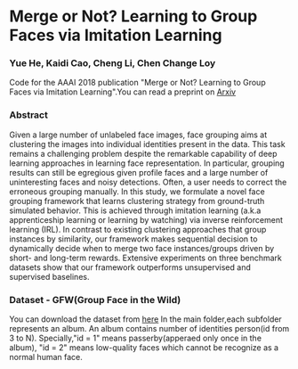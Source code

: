 # Merge or Not? Learning to Group Faces via Imitation Learning
### Yue He, Kaidi Cao, Cheng Li, Chen Change Loy
Code for the AAAI 2018 publication "Merge or Not? Learning to Group Faces via Imitation Learning".You can read a preprint on [Arxiv](https://arxiv.org/abs/1707.03986)

### Abstract
Given a large number of unlabeled face images, face grouping aims at clustering the images into individual identities present in the data. This task remains a challenging problem despite the remarkable capability of deep learning approaches in learning face representation. In particular, grouping results can still be egregious given profile faces and a large number of uninteresting faces and noisy detections. Often, a user needs to correct the erroneous grouping manually. In this study, we formulate a novel face grouping framework that learns clustering strategy from ground-truth simulated behavior. This is achieved through imitation learning (a.k.a apprenticeship learning or learning by watching) via inverse reinforcement learning (IRL). In contrast to existing clustering approaches that group instances by similarity, our framework makes sequential decision to dynamically decide when to merge two face instances/groups driven by short- and long-term rewards. Extensive experiments on three benchmark datasets show that our framework outperforms unsupervised and supervised baselines. 

### Dataset - GFW(Group Face in the Wild)
You can download the dataset from [here](https://www.dropbox.com/s/aktxy4phqaevmr7/GFW_RELEASE.tar?dl=0)
In the main folder,each subfolder represents an album.
An album contains number of identities person(id from 3 to N).
Specially,"id = 1" means passerby(apperaed only once in the album),
"id = 2" means low-quality faces which cannot be recognize as a normal human face.


